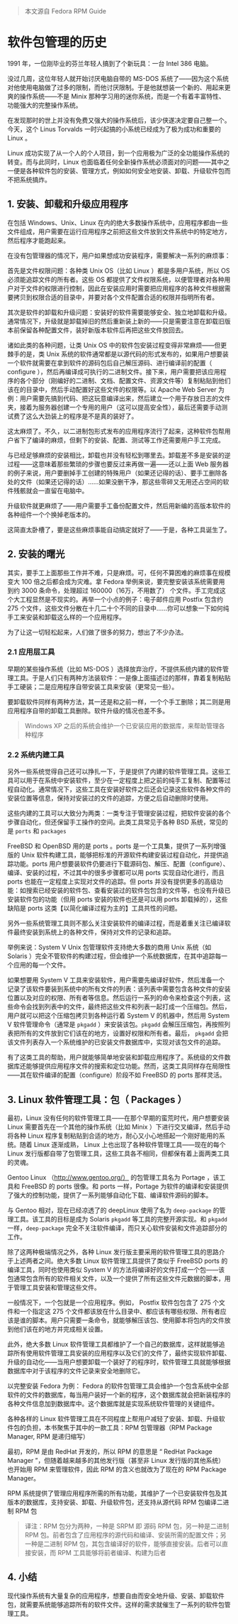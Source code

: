 > 本文源自 Fedora RPM Guide

# 软件包管理的历史

1991 年，一位刚毕业的芬兰年轻人搞到了个新玩具：一台 Intel 386 电脑。

没过几周，这位年轻人就开始讨厌电脑自带的 MS-DOS 系统了——因为这个系统对他使用电脑做了过多的限制，而他讨厌限制。于是他就想装一个新的、用起来更爽的操作系统——不是 Minix 那种学习用的迷你系统，而是一个有着丰富特性、功能强大的完整操作系统。

在发现那时的世上并没有免费又强大的操作系统后，该少侠遂决定要自己整一个。今天，这个 Linus Torvalds 一时兴起搞的小系统已经成为了极为成功和重要的 Linux 。

Linux 成功实现了从一个人的个人项目，到一个应用极为广泛的全功能操作系统的转变。而与此同时，Linux 也面临着任何全新操作系统必须面对的问题——其中之一便是各种软件包的安装、管理方式，例如如何安全地安装、卸载、升级软件包而不把系统搞炸。



## 1. 安装、卸载和升级应用程序

在包括 Windows、Unix、Linux 在内的绝大多数操作系统中，应用程序都由一些文件组成，用户需要在运行应用程序之前把这些文件放到文件系统中的特定地方，然后程序才能跑起来。

在没有包管理器的情况下，用户如果想成功安装程序，需要解决一系列的麻烦事：

首先是文件权限问题：各种类 Unix OS（比如 Linux ）都是多用户系统，所以 OS 必须能追踪文件的所有者。这些 OS 都提供了文件权限系统，以便管理者对各种用户对于文件的权限进行控制，因此在安装应用时需要把应用程序的各种文件根据需要拷贝到权限合适的目录中，并要对各个文件配置合适的权限并指明所有者。

其次是软件的卸载和升级问题：安装好的软件需要能够安全、独立地卸载和升级。通常情况下，升级就是卸载掉旧的然后重新装上新的——只是需要注意在卸载旧版本前保留各种配置文件，装好新版本软件后再把这些文件放回去。

诸如此类的各种问题，让类 Unix OS 中的软件包安装过程变得非常麻烦——但更棘手的是，类 Unix 系统的软件通常都是以源代码的形式发布的，如果用户想要装一个软件就需要在拿到软件的源码包后自己解压源码、进行编译前的配置（ configure ），然后再编译成可执行的二进制文件。接下来，用户需要把该应用程序的各个部分（刚编好的二进制、文档、配置文件、资源文件等）复制粘贴到他们该在的目录中，然后手动配置好这些文件的权限等。以 Apache Web Server 为例：用户需要先搞到代码、把这玩意编译出来，然后建立一个用于存放日志的文件夹，接着为服务器创建一个专用的用户（这可以提高安全性），最后还需要手动测试费了这么大劲装上的程序是不是真的装好了。

这太麻烦了。不久，以二进制包形式发布的应用程序流行了起来，这种软件包帮用户省下了编译的麻烦，但剩下的安装、配置、测试等工作还需要用户手工完成。

与已经足够麻烦的安装相比，卸载也并没有轻松到哪里去。卸载差不多是安装的逆过程——这意味着那些繁琐的步骤也要反过来再做一遍——还以上面 Web 服务器的例子来说，用户要删掉手工创建的特殊用户（如果还记得的话）、要手工删除各处的文件（如果还记得的话）……如果没删干净，那这些零碎又无用还占空间的软件残骸就会一直留在电脑中。

升级软件就更麻烦了——用户需要手工备份配置文件，然后用新编的高版本软件的各种组件一个个换掉老版本的。

这简直太卧槽了，要是这些麻烦事能自动搞定就好了——于是，各种工具诞生了。



## 2. 安装的曙光

其实，要手工上面那些工作并不难，只是麻烦。可，任何不算困难的麻烦事在规模变大 100 倍之后都会成为灾难。拿 Fedora 举例来说，要完整安装该系统需要用到约 3000 条命令，处理超过 160000（16万，不用数了） 个文件。手工完成这个大工程显然是不现实的。再举一个小点的例子：电子邮件应用 Postfix 包含约 275 个文件，这些文件分散在十几二十个不同的目录中……你可以想象一下如何纯手工来安装和卸载这么样的一个应用程序。

为了让这一切轻松起来，人们做了很多的努力，想出了不少办法。

### 2.1 应用层工具

早期的某些操作系统（比如 MS-DOS ）选择放弃治疗，不提供系统内建的软件管理工具。于是人们只有两种方法装软件：一是像上面描述过的那样，靠着复制粘贴手工硬装；二是应用程序自带安装工具来安装（更常见一些）。

要卸载软件同样有两种方法，其一还是和之前一样，一个个手工删除；其二则是用应用程序自带的卸载工具删除。软件升级的情况也差不多。

> Windows XP 之后的系统会维护一个已安装应用的数据库，来帮助管理各种程序

### 2.2 系统内建工具

另外一些系统觉得自己还可以挣扎一下，于是提供了内建的软件管理工具。这些工具可以用于在系统中安装软件，至少在一定程度上把之前的纯手工复制、配置等过程自动化。通常情况下，这些工具在安装好软件之后还会记录这些软件各种文件的安装位置等信息，保持对安装过的文件的追踪，方便之后自动删除时使用。

这些内建的工具可以大致分为两类：一类专注于管理安装过程，把软件安装的各个步骤自动化，但还保留手工操作的空间。此类工具常见于各种 BSD 系统，常见的是 `ports` 和 `packages`

FreeBSD 和 OpenBSD 用的是 ports 。ports 是一个工具集，提供了一系列增强版的 Unix 软件构建工具，能够把标准的开源软件构建安装过程自动化，并提供追踪功能。ports 用户想要装软件仍要进行下载源码包、解压、配置（configure）、编译、安装的过程，不过其中的很多步骤都可以用 ports 实现自动化进行，而且 ports 也能在一定程度上实现对文件的追踪。但 ports 并没有提供更多的高级功能：如搜索已经安装的软件包、查看安装过的软件包包含的文件等，也没有升级已安装软件包的功能（但用 ports 安装的软件也还是可以用 ports 卸载掉的），这些缺陷是 ports 这类【以简化编译过程为主的】工具共性的问题。

另外一些系统管理工具则不那么关注安装软件的编译过程，而是着重关注已编译软件最终安装到系统上的各种文件，保持对文件的记录和追踪。

举例来说：System V Unix 包管理软件支持绝大多数的商用 Unix 系统（如 Solaris ）完全不管软件的构建过程，但会维护一个系统数据库，在其中追踪每一个应用的每一个文件。

如果想要用 System V 工具来安装软件，用户需要先编译好软件，然后准备一个记录了该软件要装到系统中的所有文件的列表：该列表中需要包含各种文件的安装位置以及对应的权限、所有者等信息。然后运行一系列的命令来检查这个列表，这些命令会找到列表中的文件，最终把这些文件和列表一起打成一个压缩包。然后，用户就可以把这个压缩包拷贝到各种运行着 System V 的机器中，然后用 System V 软件管理命令（通常是 `pkgadd` ）来安装该包。`pkgadd` 会解压压缩包，再按照列表把所有的文件放到它们该在的地方，设置好权限和所有者。最后， `pkgadd` 会把该文件列表存入一个系统维护的已安装文件数据库中，实现对该包文件的追踪。

有了这类工具的帮助，用户就能够简单地安装和卸载应用程序了。系统级的文件数据库还能够提供应用程序文件的搜索和定位功能。然而，这类工具同样存在局限性——其在软件编译的配置（configure）阶段不如 FreeBSD 的 ports 那样灵活。



## 3. Linux 软件管理工具：包（ Packages ）

最初，Linux 没有任何的软件管理工具——在那个早期的蛮荒时代，用户想要安装 Linux 需要首先在一个其他的操作系统（比如 Minix ）下进行交叉编译，然后手动将各种 Linux 程序复制粘贴到合适的地方，耐心又小心地搭起一个刚好能用的系统。随着 Linux 逐渐成熟， Linux 上也出现了各种软件管理工具——现在的每个 Linux 发行版都自带了包管理工具，这些工具各不相同，但都保有着上面两类工具的灵魂。

Gentoo Linux （http://www.gentoo.org/） 的包管理工具名为 Portage ，该工具和 FreeBSD 的 ports 很像。和 ports 一样，Portage 为软件的编译和安装提供了强大的控制功能，提供了一系列能够自动化下载、编译软件源码的脚本。

与 Gentoo 相对，现在已经凉透了的 deepLinux 使用了名为 `deep-package` 的管理工具。该工具的目标是成为 Solaris `pkgadd` 等工具的完整开源实现。和 `pkgadd` 一样，`deep-package` 完全不关注软件编译，而只关心软件安装和文件追踪部分的工作。

除了这两种极端情况之外，各种 Linux 发行版主要采用的软件管理工具的思路介于上述两者之间。绝大多数 Linux 软件管理工具提供了类似于 FreeBSD ports 的编译工具，同时也使用类似 System V 的方法将编译好的文件打成一个包——该包通常包含所有的软件相关文件，以及一个提供了所有这些文件元数据的脚本，用于管理工具安装和管理这些文件。

一般情况下，一个包就是一个应用程序。例如， Postfix 软件包包含了 275 个文件和一个指定这 275 个文件都该放在什么目录中、都应该有哪些权限、所有者应该是谁的脚本。用户只需要一条命令，就能够解压该包、使用脚本将包内的文件放到他们该在的地方并完成相关设置。

此外，绝大多数 Linux 软件管理工具都维护了一个自己的数据库，这样就能够追踪所有使用软件管理工具安装的应用程序以及它们的文件了，最终实现软件卸载、升级的自动化——当用户想要卸载一个装好了的程序时，软件管理工具就能够根据数据库中对于该程序的文件记录来安全地删除它。

以完整安装 Fedora 为例： Fedora 的软件包管理工具会维护一个包含系统中全部软件的文件的数据库，每当用户装好一个新的程序，这个数据库就会把新装程序的各种文件信息加到数据库中。这个数据库就是实现系统软件管理的关键组件。

各种各样的 Linux 软件管理工具在不同程度上帮用户减轻了安装、卸载、升级软件包的负担，本书聚焦于其中的一款工具：RPM 包管理器（RPM Package Manager, RPM 是递归缩写）

最初，RPM 是由 RedHat 开发的，所以 RPM 的意思是 “ RedHat Package Manager ”，但随着越来越多的其他发行版（甚至非 Linux 发行版的其他系统）也开始用 RPM 来管理软件，因此 RPM 的含义也就改为了现在的 RPM Package Manager。

RPM 系统提供了管理应用程序所需的所有功能，其维护了一个已安装软件包及其版本的数据库，支持安装、卸载、升级软件包，还支持从源代码 RPM 包编译二进制 RPM 包

> 译注：RPM 包分为两种，一种是 SRPM 即 源码 RPM 包，另一种是二进制 RPM 包。前者包含了应用程序的源代码和编译、安装所需的配置文件；另一种是二进制 RPM 包，其包含编译好的软件，能够直接安装。后者可以直接安装，而 RPM 工具能够将前者编译、构建为后者



## 4. 小结

现代操作系统有大量复杂的应用程序，想要自由而安全地升级、安装、卸载软件包，就需要系统能够追踪所有的软件文件。这样的需求就催生了一系列的软件包管理工具。





